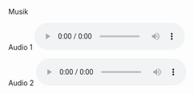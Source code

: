 Musik

Audio 1
<audio src="images/AndHeShallPurify.mp3" controls preload></audio>

Audio 2
<audio src="https://drive.google.com/file/d/1W6zcOrOyp0uLDpD-EhxY4ON5YZwAgFi0/preview" controls preload>Audio</audio>
